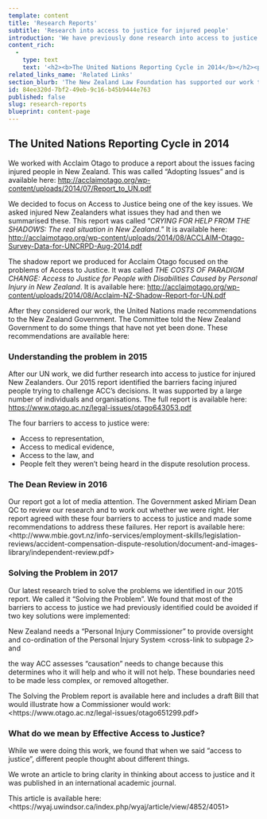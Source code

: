 ```yaml
---
template: content
title: 'Research Reports'
subtitle: 'Research into access to justice for injured people'
introduction: 'We have previously done research into access to justice for injured people in New Zealand. This work was supported by the New Zealand Law Foundation.'
content_rich:
  -
    type: text
    text: '<h2><b>The United Nations Reporting Cycle in 2014</b></h2><p>In 2013, the <a href="https://www.lawfoundation.org.nz/">New Zealand Law Foundation</a> gave us a&nbsp; <a href="https://www.lawfoundation.org.nz/?page_id=2224">Shadow Report Award</a>. We worked with <a href="http://acclaimotago.org/">Acclaim Otago</a>&nbsp;to produce a series of reports about the issues facing injured people in New Zealand. We did this because when the Government in New Zealand had not thought very much about people with disabilities caused by accidents and injuries as it was trying to implement the <a href="https://www.un.org/development/desa/disabilities/convention-on-the-rights-of-persons-with-disabilities.html">Convention on the Rights of Persons with Disabilities</a>..&nbsp;</p><p>The first report was for the Committee on the Rights of Persons with Disabilities to understand the issues and raise them with our Government. This report was called <a href="http://acclaimotago.org/wp-content/uploads/2014/07/Report_to_UN.pdf">Adopting Issues</a>.&nbsp;&nbsp;</p><p>In our second report, we decided to focus on Access to Justice being one of the key issues among many We asked injured New Zealanders what issues they had and then we summarised these. This second report was called <a href="http://acclaimotago.org/wp-content/uploads/2014/08/ACCLAIM-Otago-Survey-Data-for-UNCRPD-Aug-2014.pdf">Crying for help from the shadows: The real situation in New Zealand</a>.&nbsp;</p><p>The third report we did was the "Shadow Report" which we produced for Acclaim Otago to present to the United Nations Committee in Geneva. It focused on the problems of Access to Justice. It was called <a href="http://acclaimotago.org/wp-content/uploads/2014/08/Acclaim-NZ-Shadow-Report-for-UN.pdf">The Costs of Paradigm Change: Access to Justice for People with Disabilities Caused by Personal Injury in New Zealand</a>.</p><p>After they considered our reports and Acclaim Otago''s presentation in Geneva, work, the United Nations made <a href="http://acclaimotago.org/wp-content/uploads/2014/07/INT_CRPD_COC_NZL_18384_E.doc">recommendations to the New Zealand Government</a>. The Committee told the New Zealand Government to do some things that have not yet been done.&nbsp;</p><h2><b>Understanding the problem in 2015</b></h2><p>After our UN work, we did further research into access to justice for injured New Zealanders. Our 2015 report identified the barriers facing injured people trying to challenge ACC’s decisions through legal processes. It was supported by a large number of individuals and organisations. This report was about <a href="https://www.otago.ac.nz/legal-issues/otago643053.pdf">Understanding the Problem</a>.&nbsp;The four barriers to access to justice were:</p><ul><li>Access to representation,<br></li><li>Access to medical evidence,<br></li><li>Access to the law, and<br></li><li>People felt they weren’t being heard in the dispute resolution process.<br></li></ul><h2><b>The Dean Review in 2016</b></h2><p>Our report got a lot of media attention. The Government asked Miriam Dean QC to review our research and to work out whether we were right. <a href="http://www.mbie.govt.nz/info-services/employment-skills/legislation-reviews/accident-compensation-dispute-resolution/document-and-images-library/independent-review.pdf">Her report</a> agreed with these four barriers to access to justice and made some recommendations to address these failures.&nbsp;</p><h2><b>Solving the Problem in 2017</b></h2><p>Our latest research tried to solve the problems we identified in our 2015 report. We called it “Solving the Problem”. We found that most of the barriers to access to justice we had previously identified could be avoided if two key solutions were implemented:</p><ul><li>New Zealand needs a “Personal Injury Commissioner” to provide oversight and co-ordination of the <a href="http://phpstack-149113-639046.cloudwaysapps.com/admin/pages/edit/injury-system">Personal Injury System</a>; and</li></ul><ul><li>the way ACC assesses “causation” needs to change, because this determines who it will help and who it will not help. These boundaries need to be made less complex, or removed altogether.</li></ul><p>The <a href="https://www.otago.ac.nz/legal-issues/otago651299.pdf">Solving the Problem </a>report includes a draft Bill that would illustrate how a Commissioner would work.&nbsp;<br></p><h2><b>What do we mean by Effective Access to Justice?</b></h2><p>While we were doing this work, we found that when we said “access to justice”, different people thought about different things.</p><p>We wrote an article to bring clarity in thinking about access to justice and it was published in an international academic journal.</p><p><a href="https://wyaj.uwindsor.ca/index.php/wyaj/article/view/4852/4051">The Idea of Access to Justice: reflections on New Zealand''s Accident Compensation (or Personal Injury) System</a><br></p><blockquote>The purpose of this article is to bring clarity in thinking about access to justice. We examine the idea of access to justice in the reform of personal injury law in New Zealand. Our findings are applicable to law reform in any area of law involving vulnerable people. After tracing the legal history of “access to justice,” we isolate four separate conceptions of access to justice: equality before the law, a hybrid of judicial and nonjudicially focused conceptions that we have called the multifactorial conception, and conceptions emphasizing either judicial or non-judicial elements. We identify key features of each conception, and its strengths and weaknesses, in order to improve the quality of dialogue in law reform efforts. We conclude by considering the implications of our findings for law, which allow comparisons to be made between systems of law and law reform that aim to improve access to justice.</blockquote><p><br></p>'
related_links_name: 'Related Links'
section_blurb: 'The New Zealand Law Foundation has supported our work to make access to justice more effective. Read more here. '
id: 84ee320d-7bf2-49eb-9c16-b45b9444e763
published: false
slug: research-reports
blueprint: content-page
---
```

<h2>The United Nations Reporting Cycle in 2014</h2><p>We worked with Acclaim Otago to produce a report about the issues facing injured people in New Zealand. This was called “Adopting Issues” and is available here: <a href="http://acclaimotago.org/wp-content/uploads/2014/07/Report_to_UN.pdf">http://acclaimotago.org/wp-content/uploads/2014/07/Report_to_UN.pdf</a></p><p>We decided to focus on Access to Justice being one of the key issues. We asked injured New Zealanders what issues they had and then we summarised these. This report was called “<i>CRYING FOR HELP FROM THE SHADOWS: The real situation in New Zealand.</i>” It is available here: <a href="http://acclaimotago.org/wp-content/uploads/2014/08/ACCLAIM-Otago-Survey-Data-for-UNCRPD-Aug-2014.pdf">http://acclaimotago.org/wp-content/uploads/2014/08/ACCLAIM-Otago-Survey-Data-for-UNCRPD-Aug-2014.pdf</a></p><p>The shadow report we produced for Acclaim Otago focused on the problems of Access to Justice. It was called <i>THE COSTS OF PARADIGM CHANGE: Access to Justice for People with Disabilities Caused by Personal Injury in New Zealand</i>. It is available here: <a href="http://acclaimotago.org/wp-content/uploads/2014/08/Acclaim-NZ-Shadow-Report-for-UN.pdf">http://acclaimotago.org/wp-content/uploads/2014/08/Acclaim-NZ-Shadow-Report-for-UN.pdf</a></p><p>After they considered our work, the United Nations made recommendations to the New Zealand Government. The Committee told the New Zealand Government to do some things that have not yet been done. These recommendations are available here:&nbsp;</p><h3>Understanding the problem in 2015</h3><p>After our UN work, we did further research into access to justice for injured New Zealanders. Our 2015 report identified the barriers facing injured people trying to challenge ACC’s decisions. It was supported by a large number of individuals and organisations. The full report is available here: <a href="https://www.otago.ac.nz/legal-issues/otago643053.pdf">https://www.otago.ac.nz/legal-issues/otago643053.pdf</a></p><p>The four barriers to access to justice were:</p><ul><li>Access to representation,<br></li><li>Access to medical evidence,<br></li><li>Access to the law, and<br></li><li>People felt they weren’t being heard in the dispute resolution process.<br></li></ul><h3><b>The Dean Review in 2016</b></h3><p>Our report got a lot of media attention. The Government asked Miriam Dean QC to review our research and to work out whether we were right. Her report agreed with these four barriers to access to justice and made some recommendations to address these failures. Her report is available here: &lt;http://www.mbie.govt.nz/info-services/employment-skills/legislation-reviews/accident-compensation-dispute-resolution/document-and-images-library/independent-review.pdf&gt;</p><h3><b>Solving the Problem in 2017</b></h3><p>Our latest research tried to solve the problems we identified in our 2015 report. We called it “Solving the Problem”. We found that most of the barriers to access to justice we had previously identified could be avoided if two key solutions were implemented:</p><p>New Zealand needs a “Personal Injury Commissioner” to provide oversight and co-ordination of the Personal Injury System &lt;cross-link to subpage 2&gt; and</p><p>the way ACC assesses “causation” needs to change because this determines who it will help and who it will not help. These boundaries need to be made less complex, or removed altogether. </p><p>The Solving the Problem report is available here and includes a draft Bill that would illustrate how a Commissioner would work: &lt;https://www.otago.ac.nz/legal-issues/otago651299.pdf&gt;</p><h3><b>What do we mean by Effective Access to Justice?</b></h3><p>While we were doing this work, we found that when we said “access to justice”, different people thought about different things. </p><p>We wrote an article to bring clarity in thinking about access to justice and it was published in an international academic journal. </p><p>

</p><p>This article is available here: &lt;https://wyaj.uwindsor.ca/index.php/wyaj/article/view/4852/4051&gt;</p>

